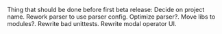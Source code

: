Thing that should be done before first beta release:
	Decide on project name.
	Rework parser to use parser config.
	Optimize parser?.
	Move libs to modules?.
	Rewrite bad unittests.
	Rewrite modal operator UI.
